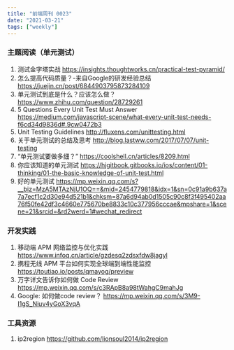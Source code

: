 ```yaml
---
title: "前端周刊 0023"
date: "2021-03-21"
tags: ["weekly"]
---
```


### 主题阅读（单元测试）
1. 测试金字塔实战 https://insights.thoughtworks.cn/practical-test-pyramid/
2. 怎么提高代码质量？-来自Google的研发经验总结 https://juejin.cn/post/6844903795873284109
3. 单元测试到底是什么？应该怎么做？ https://www.zhihu.com/question/28729261
4. 5 Questions Every Unit Test Must Answer https://medium.com/javascript-scene/what-every-unit-test-needs-f6cd34d9836d#.9cw0472b3
5. Unit Testing Guidelines http://fluxens.com/unittesting.html
6. 关于单元测试的总结及思考 http://blog.lastww.com/2017/07/07/unit-testing
7. “单元测试要做多细？” https://coolshell.cn/articles/8209.html
8. 你应该知道的单元测试 https://hjgitbook.gitbooks.io/ios/content/01-thinking/01-the-basic-knowledge-of-unit-test.html
9. 好的单元测试 https://mp.weixin.qq.com/s?__biz=MzA5MTAzNjU1OQ==&mid=2454779818&idx=1&sn=0c91a9b637a7a7ecf1c2d30e94d521b1&chksm=87a6d94ab0d1505c90c8f3f495402aa76f50fe42df3c4660e775670be8833c10c377956cccae&mpshare=1&scene=21&srcid=&rd2werd=1#wechat_redirect

### 开发实践
1. 移动端 APM 网络监控与优化实践 https://www.infoq.cn/article/gzdesq2zdsxfdw8jagyl
2. 携程无线 APM 平台如何实现全球端到端性能监控 https://toutiao.io/posts/qmayog/preview
3. 万字详文告诉你如何做 Code Review https://mp.weixin.qq.com/s/c3RApB8a98tWahgC9mahJg
4. Google: 如何做code review？ https://mp.weixin.qq.com/s/3M9-I1gS_Niuv4yGoX3vqA

### 工具资源
1. ip2region https://github.com/lionsoul2014/ip2region